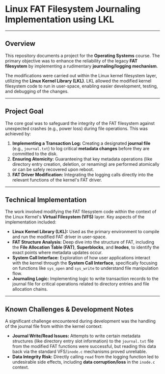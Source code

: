# Linux FAT Filesystem Journaling Implementation using LKL

---

## Overview

This repository documents a project for the **Operating Systems** course. The primary objective was to enhance the reliability of the legacy **FAT filesystem** by implementing a rudimentary **journaling/logging mechanism**.

The modifications were carried out within the Linux kernel filesystem layer, utilizing the **Linux Kernel Library (LKL)**. LKL allowed the modified kernel filesystem code to run in user-space, enabling easier development, testing, and debugging of the changes.

---

## Project Goal

The core goal was to safeguard the integrity of the FAT filesystem against unexpected crashes (e.g., power loss) during file operations. This was achieved by:

1.  **Implementing a Transaction Log:** Creating a designated **journal file** (e.g., `journal.txt`) to log critical **metadata changes** before they are committed to the disk.
2.  **Ensuring Atomicity:** Guaranteeing that key metadata operations (like directory entry creation, deletion, or renaming) are performed atomically or can be safely recovered upon reboot.
3.  **FAT Driver Modification:** Integrating the logging calls directly into the relevant functions of the kernel's FAT driver.

---

## Technical Implementation

The work involved modifying the FAT filesystem code within the context of the Linux Kernel's **Virtual Filesystem (VFS)** layer. Key aspects of the implementation included:

* **Linux Kernel Library (LKL):** Used as the primary environment to compile and run the modified FAT driver in user-space.
* **FAT Structure Analysis:** Deep dive into the structure of FAT, including the **File Allocation Table (FAT)**, **Superblocks**, and **Inodes**, to identify the exact points where metadata updates occur.
* **System Call Interface:** Exploration of how user applications interact with the kernel through the **System Call Interface**, specifically focusing on functions like `sys_open` and `sys_write` to understand file manipulation flow.
* **Journaling Logic:** Implementing logic to write transaction records to the journal file for critical operations related to directory entries and file allocation chains.

---

## Known Challenges & Development Notes

A significant challenge encountered during development was the handling of the journal file from within the kernel context:

* **Journal Write/Read Issues:** Attempts to write certain metadata structures (like directory entry slot information) to the `journal.txt` file from the modified FAT functions were successful, but reading this data back via the standard VFS/`inode.c` mechanisms proved unreliable.
* **Data Integrity Risk:** Directly calling `read` from the logging function led to undesirable side effects, including **data corruption/loss** in the `inode.c` context.
